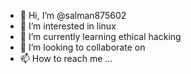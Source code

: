 - 👋 Hi, I’m @salman875602
- 👀 I’m interested in linux
- 🌱 I’m currently learning ethical hacking
- 💞️ I’m looking to collaborate on 
- 📫 How to reach me ...

<!---
salman875602/salman875602 is a ✨ special ✨ repository because its `README.md` (this file) appears on your GitHub profile.
You can click the Preview link to take a look at your changes.
--->
